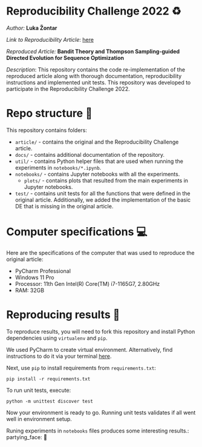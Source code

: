 # Reproducibility Challenge 2022 :recycle:

*Author:* **Luka Žontar**

*Link to Reproducibility Article*: [here](./article/Reproducibility_Challenge_2022.pdf)

*Reproduced Article:* **Bandit Theory and Thompson Sampling-guided Directed Evolution for Sequence Optimization**

*Description*: This repository contains the code re-implementation of the reproduced article along with thorough
documentation, reproducibility instructions and implemented unit tests. This repository was developed to participate in
the Reproducibility Challenge 2022.

# Repo structure :blue_book:

This repository contains folders:

* ```article/``` - contains the original and the Reproducibility Challenge article.
* ```docs/``` - contains additional documentation of the repository.
* ```util/``` - contains Python helper files that are used when running the experiments in `notebooks/*.ipynb`.
* ```notebooks/``` - contains Jupyter notebooks with all the experiments.
  * ```plots/``` - contains plots that resulted from the main experiments in Jupyter notebooks.
* ```test/``` - contains unit tests for all the functions that were defined in the original article. Additionally, we
  added the implementation of the basic DE that is missing in the original article.

# Computer specifications :computer:

Here are the specifications of the computer that was used to reproduce the original article:

- PyCharm Professional
- Windows 11 Pro
- Processor: 11th Gen Intel(R) Core(TM) i7-1165G7, 2.80GHz
- RAM: 32GB

# Reproducing results :snake:

To reproduce results, you will need to fork this repository and install Python dependencies using `virtualenv`
and `pip`.

We used PyCharm to create virtual environment. Alternatively, find instructions to do it via your
terminal [here](https://docs.python.org/3/library/venv.html).

Next, use `pip` to install requirements from `requirements.txt`:

```
pip install -r requirements.txt
```

To run unit tests, execute:

```
python -m unittest discover test
```

Now your environment is ready to go. Running unit tests validates if all went well in environment setup.

Runing experiments in `notebooks` files produces some interesting results.:
partying_face: :clinking_glasses:
